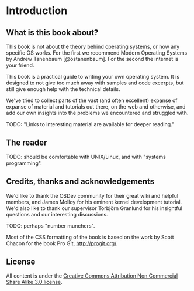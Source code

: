# Introduction

## What is this book about?

This book is not about the theory behind operating systems, or how any specific
OS works. For the first we recommend Modern Operating Systems by Andrew
Tanenbaum [@ostanenbaum]. For the second the internet is your friend.

This book is a practical guide to writing your own operating system.
It is designed to not give too much away with samples and code excerpts, but
still give enough help with the technical details.

We've tried to collect parts of the vast (and often excellent) expanse of
expanse of  material and tutorials out there, on the web and otherwise, and add
our own insights into the problems we encountered and struggled with.

TODO: "Links to interesting material are available for deeper reading."

## The reader

TODO: should be comfortable with UNIX/Linux, and with "systems programming".

## Credits, thanks and acknowledgements

We'd like to thank the OSDev community for their great wiki and helpful
members, and James Molloy for his eminent kernel development tutorial. We'd
also like to thank our supervisor Torbjörn Granlund for his insightful
questions and our interesting discussions.

TODO: perhaps "number munchers".

Most of the CSS formatting of the book is based on the work by Scott Chacon for
the book Pro Git, <http://progit.org/>.

## License

All content is under the [Creative Commons Attribution Non Commercial Share
Alike 3.0 license](http://creativecommons.org/licenses/by-nc-sa/3.0/us/).
